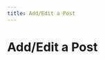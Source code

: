 ```yaml
---
title: Add/Edit a Post
---
```


<script>
import AddEditPost from '/.vuepress/components/AddEditPost.vue';

export default {
  components: {
    AddEditPost,
  },
};
</script>

# Add/Edit a Post

<AddEditPost />

